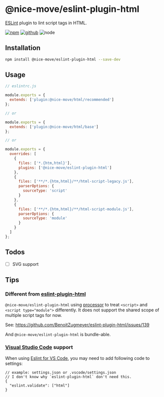 # @nice-move/eslint-plugin-html

[ESLint] plugin to lint script tags in HTML.

[![npm][npm-badge]][npm-url]
[![github][github-badge]][github-url]
![node][node-badge]

[eslint]: https://eslint.org/
[npm-url]: https://www.npmjs.com/package/@nice-move/eslint-plugin-html
[npm-badge]: https://img.shields.io/npm/v/@nice-move/eslint-plugin-html.svg?style=flat-square&logo=npm
[github-url]: https://github.com/nice-move/eslint-plugin-html
[github-badge]: https://img.shields.io/npm/l/@nice-move/eslint-plugin-html.svg?style=flat-square&colorB=blue&logo=github
[node-badge]: https://img.shields.io/node/v/@nice-move/eslint-plugin-html.svg?style=flat-square&colorB=green&logo=node.js

## Installation

```bash
npm install @nice-move/eslint-plugin-html --save-dev
```

## Usage

```cjs
// eslintrc.js

module.exports = {
  extends: ['plugin:@nice-move/html/recommended']
};

// or

module.exports = {
  extends: ['plugin:@nice-move/html/base']
};

// or

module.exports = {
  overrides: [
    {
      files: ['*.{htm,html}'],
      plugins: ['@nice-move/eslint-plugin-html']
    },
    {
      files: ['**/*.{htm,html}/**/html-script-legacy.js'],
      parserOptions: {
        sourceType: 'script'
      }
    },
    {
      files: ['**/*.{htm,html}/**/html-script-module.js'],
      parserOptions: {
        sourceType: 'module'
      }
    }
  ]
};
```

## Todos

- [ ] SVG support

## Tips

### Different from [eslint-plugin-html](https://github.com/BenoitZugmeyer/eslint-plugin-html)

`@nice-move/eslint-plugin-html` using [processor](https://eslint.org/docs/developer-guide/working-with-plugins#processors-in-plugins) to treat `<script>` and `<script type="module">` differently. It does not support the shared scope of multiple script tags for now.

See: https://github.com/BenoitZugmeyer/eslint-plugin-html/issues/139

And `@nice-move/eslint-plugin-html` is bundle-able.

### [Visual Studio Code]() support

When using [Eslint for VS Code](https://marketplace.visualstudio.com/items?itemName=dbaeumer.vscode-eslint), you may need to add following code to settings:

```jsonc
// example: settings.json or .vscode/settings.json
// I don't know why `eslint-plugin-html` don't need this.
{
  "eslint.validate": ["html"]
}
```
